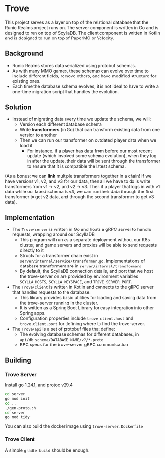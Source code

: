 
# Trove
This project serves as a layer on top of the relational database that the Runic Realms project runs on.
The server component is written in Go and is designed to run on top of ScyllaDB.
The client component is written in Kotlin and is designed to run on top of PaperMC or Velocity.

## Background
- Runic Realms stores data serialized using protobuf schemas.
- As with many MMO games, these schemas can evolve over time to include different fields, remove others, and have modified structure for existing ones.
- Each time the database schema evolves, it is not ideal to have to write a one-time migration script that handles the evolution.

## Solution
- Instead of migrating data every time we update the schema, we will:
  - Version each different database schema
  - Write <b>transformers</b> (in Go) that can transform existing data from one version to another
  - Then we can run our transformer on outdated player data when we load it
    - For instance, if a player has data from before our most recent update (which involved some schema evolution), when they log in after the update, their data will be sent through the transformer to ensure that it is compatible the latest schema.

(As a bonus: we can <b>link</b> multiple transformers together in a chain! If we have versions v1, v2, and v3 for our data, then all we have to do is write transformers from v1 -> v2, and v2 -> v3. Then if a player that logs in with v1 data while our latest schema is v3, we can run their data through the first transformer to get v2 data, and through the second transformer to get v3 data).

## Implementation
- The `Trove/server` is written in Go and hosts a gRPC server to handle requests, wrapping around our ScyllaDB
  - This program will run as a separate deployment without our K8s cluster, and game servers and proxies will be able to send requests directly to it
  - Structs for a transformer chain exist in `server/internal/service/transformer.go`. Implementations of database transformers are in `server/internal/transformers`
  - By default, the ScyllaDB connection details, and port that we host the trove-server on are provided by environment variables `SCYLLA_HOSTS`, `SCYLLA_KEYSPACE`, and `TROVE_SERVER_PORT`.
- The `Trove/client` is written in Kotlin and connects to the gRPC server that handles requests to the database.
  - This library provides basic utilities for loading and saving data from the trove-server running in the cluster.
  - It is written as a Spring Boot Library for easy integration into other Spring apps.
  - Configuration properties include `trove.client.host` and `trove.client.port` for defining where to find the trove-server.
- The `Trove/api` is a set of protobuf files that define:
  - The evolving database schemas for different databases, in `api/db_schema/DATABASE_NAME/v?/*.proto`
  - RPC specs for the trove-server gRPC communication

## Building
### Trove Server
Install go 1.24.1, and protoc v29.4
```sh
cd server
go mod init
cd ..
./gen-proto.sh
cd server
go mod tidy
```
You can also build the docker image using `trove-server.Dockerfile`

### Trove Client
A simple `gradle build` should be enough.